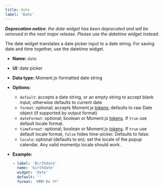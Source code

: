 ```yaml
---
title: date
label: 'Date'
---
```


_**Deprecation notice**: the date widget has been deprecated and will be removed in the next major release. Please use the datetime widget instead._

The date widget translates a date picker input to a date string. For saving date and time together, use the datetime widget.

- **Name:** `date`
- **UI:** date picker
- **Data type:** Moment.js-formatted date string
- **Options:**
  - `default`: accepts a date string, or an empty string to accept blank input; otherwise defaults to current date
  - `format`: optional; accepts Moment.js [tokens](https://momentjs.com/docs/#/parsing/string-format/); defaults to raw Date object (if supported by output format)
  - `dateFormat`: optional; boolean or Moment.js [tokens](https://momentjs.com/docs/#/parsing/string-format/). If `true` use default locale format.
  - `timeFormat`: optional; boolean or Moment.js [tokens](https://momentjs.com/docs/#/parsing/string-format/). If `true` use default locale format, `false` hides time-picker. Defaults to false.
  - `locale`: optional (defaults to en); set the locale of the popup calendar. Any valid momentjs locale should work.

- **Example:**
  ```yaml
  - label: 'Birthdate'
    name: 'birthdate'
    widget: 'date'
    default: ''
    format: 'MMM Do YY'
  ```
